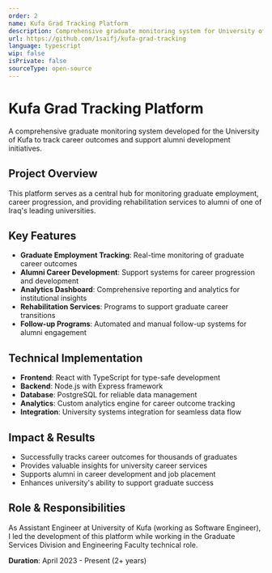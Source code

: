 ```yaml
---
order: 2
name: Kufa Grad Tracking Platform
description: Comprehensive graduate monitoring system for University of Kufa to track career outcomes and support alumni development with advanced analytics.
url: https://github.com/1saifj/kufa-grad-tracking
language: typescript
wip: false
isPrivate: false
sourceType: open-source
---
```


# Kufa Grad Tracking Platform

A comprehensive graduate monitoring system developed for the University of Kufa to track career outcomes and support alumni development initiatives.

## Project Overview

This platform serves as a central hub for monitoring graduate employment, career progression, and providing rehabilitation services to alumni of one of Iraq's leading universities.

## Key Features

- **Graduate Employment Tracking**: Real-time monitoring of graduate career outcomes
- **Alumni Career Development**: Support systems for career progression and development
- **Analytics Dashboard**: Comprehensive reporting and analytics for institutional insights
- **Rehabilitation Services**: Programs to support graduate career transitions
- **Follow-up Programs**: Automated and manual follow-up systems for alumni engagement

## Technical Implementation

- **Frontend**: React with TypeScript for type-safe development
- **Backend**: Node.js with Express framework
- **Database**: PostgreSQL for reliable data management
- **Analytics**: Custom analytics engine for career outcome tracking
- **Integration**: University systems integration for seamless data flow

## Impact & Results

- Successfully tracks career outcomes for thousands of graduates
- Provides valuable insights for university career services
- Supports alumni in career development and job placement
- Enhances university's ability to support graduate success

## Role & Responsibilities

As Assistant Engineer at University of Kufa (working as Software Engineer), I led the development of this platform while working in the Graduate Services Division and Engineering Faculty technical role.

**Duration**: April 2023 - Present (2+ years)